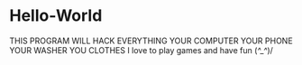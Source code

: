 # Hello-World
THIS PROGRAM WILL HACK EVERYTHING YOUR COMPUTER YOUR PHONE YOUR WASHER YOU CLOTHES
I love to play games and have fun \(*^_^*)/
